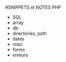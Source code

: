#SNIPPETS et NOTES PHP


 * SQL
 * array
 * db
 * directories, path
 * dates
 * misc
 * forms
 * erreurs